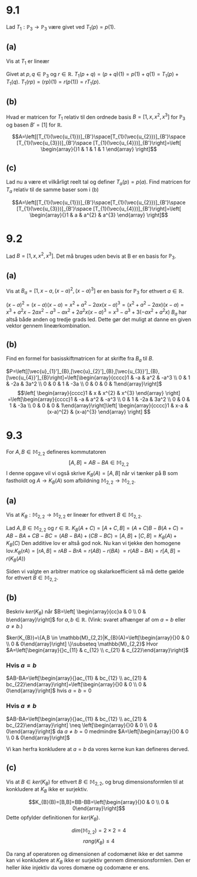 # 9.1
Lad $T_{1}:\mathbb{P}_{3}\to \mathbb{P}_{3}$ være givet ved $T_{1}(p)=p(1)$.
## (a) 
Vis at $T_{1}$ er lineær

Givet at $p,q \in \mathbb{P}_{3}$ og $r \in \mathbb{R}$.
$T_{1}(p+q)=(p+q)(1)=p(1)+q(1)=T_{1}(p)+T_{1}(q)$.
$T_{1}(rp)=(rp)(1)=r(p(1))=rT_{1}(p)$.

## (b)
Hvad er matricen for $T_{1}$ relativ til den ordnede basis $B=[1,x,x^{2},x^{3}]$ for $\mathbb{P}_{3}$ og basen $B'=[1]$ for $\mathbb{R}$.

$$A=\left[[T_{1}(\vec{u_{1}})]_{B'}\space[T_{1}(\vec{u_{2}})]_{B'}\space [T_{1}(\vec{u_{3}})]_{B'}\space [T_{1}(\vec{u_{4}})]_{B'}\right]=\left[
\begin{array}{}1  & 1 & 1 & 1
\end{array}
\right]$$

## (c)
Lad nu a være et vilkårligt reelt tal og definer $T_{a}(p)=p(a)$. Find matricen for $T_{a}$ relativ til de samme baser som i (b)

$$A=\left[[T_{1}(\vec{u_{1}})]_{B'}\space[T_{1}(\vec{u_{2}})]_{B'}\space [T_{1}(\vec{u_{3}})]_{B'}\space [T_{1}(\vec{u_{4}})]_{B'}\right]=\left[
\begin{array}{}1 & a & a^{2} & a^{3}
\end{array}
\right]$$

# 9.2
Lad $B=[1,x,x^{2},x^{3}]$. Det må bruges uden bevis at B er en basis for $\mathbb{P}_{3}$.
## (a)
Vis at $B_{a}=[1,x-a,(x-a)^{2},(x-a)^{3}]$ er en basis for $\mathbb{P}_{3}$ for ethvert $a \in \mathbb{R}$.

$(x-a)^{2}=(x-a)(x-a)=x^{2}+a^{2}-2ax$$(x-a)^{3}=(x^{2}+a^{2}-2ax)(x-a)=x^{3}+a^{2}x-2ax^{2}-a^{3}-ax^{2}+2a^{2}x$$(x-a)^{3}=x^{3}-a^{3}+3(-ax^{2}+a^{2}x)$
$B_{a}$ har altså både anden og tredje grads led. Dette gør det muligt at danne en given vektor gennem lineærkombination.

## (b)
Find en formel for basisskiftmatricen for at skrifte fra $B_{a}$ til $B$.

$P=\left[[\vec{u}_{1}']_{B},[\vec{u}_{2}']_{B},[\vec{u_{3}}']_{B},[\vec{u_{4}}']_{B}\right]=\left[\begin{array}{cccc}1 & -a & a^2  & -a^3 \\ 0 & 1 & -2a & 3a^2 \\ 0 & 0 & 1 & -3a \\ 0 & 0 & 0 & 1\end{array}\right]$
$$\left[
\begin{array}{cccc}1 & x & x^{2} & x^{3}
\end{array}
\right] =\left[\begin{array}{cccc}1 & -a & a^2  & -a^3 \\ 0 & 1 & -2a & 3a^2 \\ 0 & 0 & 1 & -3a \\ 0 & 0 & 0 & 1\end{array}\right]\left[
\begin{array}{cccc}1 & x-a & (x-a)^{2} & (x-a)^{3}
\end{array}
\right] $$
# 9.3
For $A,B \in \mathbb{M}_{2,2}$ defineres kommutatoren $$[A,B]=AB-BA \in \mathbb{M}_{2,2}$$ I denne opgave vil vi også skrive $K_{B}(A)=[A,B]$ når vi tænker på B som fastholdt og $A\rightarrow K_{B}(A)$ som afbildning $\mathbb{M}_{2,2}\to \mathbb{M}_{2,2}$. 
## (a)
Vis at $K_{B}:\mathbb{M}_{2,2}\to \mathbb{M}_{2,2}$ er lineær for ethvert $B \in \mathbb{M}_{2,2}$.

Lad $A,B \in \mathbb{M}_{2,2}$ og $r \in \mathbb{R}$.
$K_{B}(A+C)=[A+C,B]=(A+C)B-B(A+C)=AB-BA+CB-BC$$=(AB-BA)+(CB-BC)=[A,B]+[C,B]=K_{B}(A)+K_{B}(C)$
Den additive lov er altså god nok.
Nu kan vi tjekke den homogene lov.$K_{B}(rA)=[rA,B]=rAB-BrA=r(AB)-r(BA)$
$=r(AB-BA)=r[A,B]=r(K_{B}(A))$

Siden vi valgte en arbitrer matrice og skalarkoefficient så må dette gælde for ethvert $B \in \mathbb{M}_{2,2}$.
## (b)
Beskriv $ker(K_{B})$ når $B=\left[ \begin{array}{cc}a & 0 \\ 0 & b\end{array}\right]$ for $a,b \in \mathbb{R}$. (Vink: svaret afhænger af om $a=b$ eller $a \neq b$.)

$ker(K_{B})=\{A,B \in \mathbb{M}_{2,2}|K_{B}(A)=\left[\begin{array}{}0 & 0 \\ 0 & 0\end{array}\right] \}\subseteq \mathbb{M}_{2,2}$
Hvor $A=\left[\begin{array}{}c_{11} & c_{12} \\ c_{21} & c_{22}\end{array}\right]$

### Hvis $a=b$
$AB-BA=\left[\begin{array}{}ac_{11} & bc_{12} \\ ac_{21} & bc_{22}\end{array}\right]=\left[\begin{array}{}0 & 0 \\ 0 & 0\end{array}\right]$ hvis $a=b=0$

### Hvis $a \neq b$
$AB-BA=\left[\begin{array}{}ac_{11} & bc_{12} \\ ac_{21} & bc_{22}\end{array}\right] \neq \left[\begin{array}{}0 & 0 \\ 0 & 0\end{array}\right]$ da $a \neq b = 0$ medmindre $A=\left[\begin{array}{}0 & 0 \\ 0 & 0\end{array}\right]$

Vi kan herfra konkludere at $a=b$ da vores kerne kun kan defineres derved.

## (c)
Vis at $B \in ker(K_{B})$ for ethvert $B \in \mathbb{M}_{2,2}$, og brug dimensionsformlen til at konkludere at $K_{B}$ ikke er surjektiv.

$$K_{B}(B)=[B,B]=BB-BB=\left[\begin{array}{}0 & 0 \\ 0 & 0\end{array}\right]$$
Dette opfylder definitionen for $ker(K_{B})$.

$$dim(\mathbb{M}_{2,2})=2 \times 2=4$$
$$rang(K_{B})\leq 4$$

Da rang af operatoren og dimensionen af codomænet ikke er det samme kan vi konkludere at $K_{B}$ ikke er surjektiv gennem dimensionsformlen. Den er heller ikke injektiv da vores domæne og codomæne er ens.
